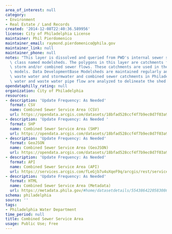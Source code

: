 ```yaml
---
area_of_interest: null
category:
- Environment
- Real Estate / Land Records
created: '2014-12-08T22:40:36.589956'
license: City of Philadelphia License
maintainer: Phil Pierdomenico
maintainer_email: raymond.pierdomenico@phila.gov
maintainer_link: null
maintainer_phone: null
notes: "This layer is dissolved and queried from PWD's internal sewer shed feature\
  \ class named modelsheds. The polygons in this layer are catchments for sanitary,\
  \ storm and/or combined sewer flows. These catchments are used in the hydraulic\
  \ models. Data DevelopmentBase Modelsheds are maintained regularly and delineate\
  \ waste water and stormwater and combined sewer catchments in Philadelphia. Storm\
  \ water and waste water pipe flow are analyzed to delineate the shed boundaries."
opendataphilly_rating: null
organization: City of Philadelphia
resources:
- description: 'Update Frequency: As Needed'
  format: CSV
  name: Combined Sewer Service Area (CSV)
  url: https://opendata.arcgis.com/datasets/18bfad528ccf4f7b9ec0d7f03a9a786f_0.csv
- description: 'Update Frequency: As Needed '
  format: SHP
  name: Combined Sewer Service Area (SHP)
  url: https://opendata.arcgis.com/datasets/18bfad528ccf4f7b9ec0d7f03a9a786f_0.zip
- description: 'Update Frequency: As Needed'
  format: GeoJSON
  name: Combined Sewer Service Area (GeoJSON)
  url: https://opendata.arcgis.com/datasets/18bfad528ccf4f7b9ec0d7f03a9a786f_0.geojson
- description: 'Update Frequency: As Needed'
  format: API
  name: Combined Sewer Service Area (API)
  url: https://services.arcgis.com/fLeGjb7u4uXqeF9q/arcgis/rest/services/Combined_Sewer_Service_Area/FeatureServer/0/query?outFields=*&where=1%3D1
- description: 'Update Frequency: As Needed'
  format: HTML
  name: Combined Sewer Service Area (Metadata)
  url: https://metadata.phila.gov/#home/datasetdetails/5543864220583086178c4e6a/
schema: philadelphia
source: ''
tags:
- Philadelphia Water Department
time_period: null
title: Combined Sewer Service Area
usage: Public Use; Free
---
```

